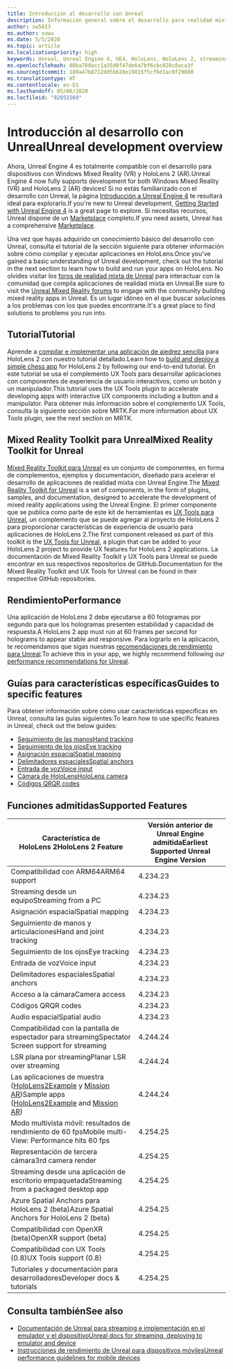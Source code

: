 ```yaml
---
title: Introducción al desarrollo con Unreal
description: Información general sobre el desarrollo para realidad mixta con Unreal Engine 4
author: sw5813
ms.author: suwu
ms.date: 5/5/2020
ms.topic: article
ms.localizationpriority: high
keywords: Unreal, Unreal Engine 4, UE4, HoloLens, HoloLens 2, streaming, remoting, mixed reality, development, getting started, features, new project, emulator, documentation, guides, features, holograms
ms.openlocfilehash: 08ba760acc1a35d8f47de6a7bf6cbc020c8aca3f
ms.sourcegitcommit: 189a47b8712dd5b620e19815f5cf6d1ac0f29880
ms.translationtype: HT
ms.contentlocale: es-ES
ms.lasthandoff: 05/06/2020
ms.locfileid: "82851569"
---
```

# <a name="unreal-development-overview"></a><span data-ttu-id="83a36-104">Introducción al desarrollo con Unreal</span><span class="sxs-lookup"><span data-stu-id="83a36-104">Unreal development overview</span></span>

<span data-ttu-id="83a36-105">Ahora, Unreal Engine 4 es totalmente compatible con el desarrollo para dispositivos con Windows Mixed Reality (VR) y HoloLens 2 (AR).</span><span class="sxs-lookup"><span data-stu-id="83a36-105">Unreal Engine 4 now fully supports development for both Windows Mixed Reality (VR) and HoloLens 2 (AR) devices!</span></span> <span data-ttu-id="83a36-106">Si no estás familiarizado con el desarrollo con Unreal, la página <a href="https://docs.unrealengine.com//GettingStarted/index.html" target="_blank">Introducción a Unreal Engine 4</a> te resultará ideal para explorarlo.</span><span class="sxs-lookup"><span data-stu-id="83a36-106">If you're new to Unreal development, <a href="https://docs.unrealengine.com//GettingStarted/index.html" target="_blank">Getting Started with Unreal Engine 4</a> is a great page to explore.</span></span> <span data-ttu-id="83a36-107">Si necesitas recursos, Unreal dispone de un <a href="https://www.unrealengine.com/marketplace//store" target="_blank">Marketplace</a> completo.</span><span class="sxs-lookup"><span data-stu-id="83a36-107">If you need assets, Unreal has a comprehensive <a href="https://www.unrealengine.com/marketplace//store" target="_blank">Marketplace</a>.</span></span> 

<span data-ttu-id="83a36-108">Una vez que hayas adquirido un conocimiento básico del desarrollo con Unreal, consulta el tutorial de la sección siguiente para obtener información sobre cómo compilar y ejecutar aplicaciones en HoloLens.</span><span class="sxs-lookup"><span data-stu-id="83a36-108">Once you've gained a basic understanding of Unreal development, check out the tutorial in the next section to learn how to build and run your apps on HoloLens.</span></span> <span data-ttu-id="83a36-109">No olvides visitar los <a href="https://forums.unrealengine.com/development-discussion/vr-ar-development" target="_blank">foros de realidad mixta de Unreal</a> para interactuar con la comunidad que compila aplicaciones de realidad mixta en Unreal.</span><span class="sxs-lookup"><span data-stu-id="83a36-109">Be sure to visit the <a href="https://forums.unrealengine.com/development-discussion/vr-ar-development" target="_blank">Unreal Mixed Reality forums</a> to engage with the community building mixed reality apps in Unreal.</span></span> <span data-ttu-id="83a36-110">Es un lugar idóneo en el que buscar soluciones a los problemas con los que puedes encontrarte.</span><span class="sxs-lookup"><span data-stu-id="83a36-110">It's a great place to find solutions to problems you run into.</span></span>

## <a name="tutorial"></a><span data-ttu-id="83a36-111">Tutorial</span><span class="sxs-lookup"><span data-stu-id="83a36-111">Tutorial</span></span>

<span data-ttu-id="83a36-112">Aprende a [compilar e implementar una aplicación de ajedrez sencilla](unreal-uxt-ch1.md) para HoloLens 2 con nuestro tutorial detallado.</span><span class="sxs-lookup"><span data-stu-id="83a36-112">Learn how to [build and deploy a simple chess app](unreal-uxt-ch1.md) for HoloLens 2 by following our end-to-end tutorial.</span></span> <span data-ttu-id="83a36-113">En este tutorial se usa el complemento UX Tools para desarrollar aplicaciones con componentes de experiencia de usuario interactivos, como un botón y un manipulador.</span><span class="sxs-lookup"><span data-stu-id="83a36-113">This tutorial uses the UX Tools plugin to accelerate developing apps with interactive UX components including a button and a manipulator.</span></span> <span data-ttu-id="83a36-114">Para obtener más información sobre el complemento UX Tools, consulta la siguiente sección sobre MRTK.</span><span class="sxs-lookup"><span data-stu-id="83a36-114">For more information about UX Tools plugin, see the next section on MRTK.</span></span> 

## <a name="mixed-reality-toolkit-for-unreal"></a><span data-ttu-id="83a36-115">Mixed Reality Toolkit para Unreal</span><span class="sxs-lookup"><span data-stu-id="83a36-115">Mixed Reality Toolkit for Unreal</span></span>

<span data-ttu-id="83a36-116">[Mixed Reality Toolkit para Unreal](https://github.com/microsoft/MixedRealityToolkit-Unreal) es un conjunto de componentes, en forma de complementos, ejemplos y documentación, diseñado para acelerar el desarrollo de aplicaciones de realidad mixta con Unreal Engine.</span><span class="sxs-lookup"><span data-stu-id="83a36-116">The [Mixed Reality Toolkit for Unreal](https://github.com/microsoft/MixedRealityToolkit-Unreal) is a set of components, in the form of plugins, samples, and documentation, designed to accelerate the development of mixed reality applications using the Unreal Engine.</span></span> <span data-ttu-id="83a36-117">El primer componente que se publica como parte de este kit de herramientas es [UX Tools para Unreal](https://github.com/microsoft/MixedReality-UXTools-Unreal), un complemento que se puede agregar al proyecto de HoloLens 2 para proporcionar características de experiencia de usuario para aplicaciones de HoloLens 2.</span><span class="sxs-lookup"><span data-stu-id="83a36-117">The first component released as part of this toolkit is the [UX Tools for Unreal](https://github.com/microsoft/MixedReality-UXTools-Unreal), a plugin that can be added to your HoloLens 2 project to provide UX features for HoloLens 2 applications.</span></span> <span data-ttu-id="83a36-118">La documentación de Mixed Reality Toolkit y UX Tools para Unreal se puede encontrar en sus respectivos repositorios de GitHub.</span><span class="sxs-lookup"><span data-stu-id="83a36-118">Documentation for the Mixed Reality Toolkit and UX Tools for Unreal can be found in their respective GitHub repositories.</span></span> 

## <a name="performance"></a><span data-ttu-id="83a36-119">Rendimiento</span><span class="sxs-lookup"><span data-stu-id="83a36-119">Performance</span></span>

<span data-ttu-id="83a36-120">Una aplicación de HoloLens 2 debe ejecutarse a 60 fotogramas por segundo para que los hologramas presenten estabilidad y capacidad de respuesta.</span><span class="sxs-lookup"><span data-stu-id="83a36-120">A HoloLens 2 app must run at 60 frames per second for holograms to appear stable and responsive.</span></span> <span data-ttu-id="83a36-121">Para lograrlo en la aplicación, te recomendamos que sigas nuestras [recomendaciones de rendimiento para Unreal](performance-recommendations-for-unreal.md).</span><span class="sxs-lookup"><span data-stu-id="83a36-121">To achieve this in your app, we highly recommend following our [performance recommendations for Unreal](performance-recommendations-for-unreal.md).</span></span> 

## <a name="guides-to-specific-features"></a><span data-ttu-id="83a36-122">Guías para características específicas</span><span class="sxs-lookup"><span data-stu-id="83a36-122">Guides to specific features</span></span>

<span data-ttu-id="83a36-123">Para obtener información sobre cómo usar características específicas en Unreal, consulta las guías siguientes:</span><span class="sxs-lookup"><span data-stu-id="83a36-123">To learn how to use specific features in Unreal, check out the below guides:</span></span> 
* [<span data-ttu-id="83a36-124">Seguimiento de las manos</span><span class="sxs-lookup"><span data-stu-id="83a36-124">Hand tracking</span></span>](unreal-hand-tracking.md)
* [<span data-ttu-id="83a36-125">Seguimiento de los ojos</span><span class="sxs-lookup"><span data-stu-id="83a36-125">Eye tracking</span></span>](unreal-gaze-input.md)
* [<span data-ttu-id="83a36-126">Asignación espacial</span><span class="sxs-lookup"><span data-stu-id="83a36-126">Spatial mapping</span></span>](unreal-spatial-mapping.md)
* [<span data-ttu-id="83a36-127">Delimitadores espaciales</span><span class="sxs-lookup"><span data-stu-id="83a36-127">Spatial anchors</span></span>](unreal-spatial-anchors.md)
* [<span data-ttu-id="83a36-128">Entrada de voz</span><span class="sxs-lookup"><span data-stu-id="83a36-128">Voice input</span></span>](unreal-voice-input.md)
* [<span data-ttu-id="83a36-129">Cámara de HoloLens</span><span class="sxs-lookup"><span data-stu-id="83a36-129">HoloLens camera</span></span>](unreal-hololens-camera.md)
* [<span data-ttu-id="83a36-130">Códigos QR</span><span class="sxs-lookup"><span data-stu-id="83a36-130">QR codes</span></span>](unreal-qr-codes.md)

## <a name="supported-features"></a><span data-ttu-id="83a36-131">Funciones admitidas</span><span class="sxs-lookup"><span data-stu-id="83a36-131">Supported Features</span></span>

| <span data-ttu-id="83a36-132">Característica de HoloLens 2</span><span class="sxs-lookup"><span data-stu-id="83a36-132">HoloLens 2 Feature</span></span> | <span data-ttu-id="83a36-133">Versión anterior de Unreal Engine admitida</span><span class="sxs-lookup"><span data-stu-id="83a36-133">Earliest Supported Unreal Engine Version</span></span> |
| ----------- | ----------- |
| <span data-ttu-id="83a36-134">Compatibilidad con ARM64</span><span class="sxs-lookup"><span data-stu-id="83a36-134">ARM64 support</span></span> | <span data-ttu-id="83a36-135">4.23</span><span class="sxs-lookup"><span data-stu-id="83a36-135">4.23</span></span> |
| <span data-ttu-id="83a36-136">Streaming desde un equipo</span><span class="sxs-lookup"><span data-stu-id="83a36-136">Streaming from a PC</span></span> | <span data-ttu-id="83a36-137">4.23</span><span class="sxs-lookup"><span data-stu-id="83a36-137">4.23</span></span> |
| <span data-ttu-id="83a36-138">Asignación espacial</span><span class="sxs-lookup"><span data-stu-id="83a36-138">Spatial mapping</span></span> | <span data-ttu-id="83a36-139">4.23</span><span class="sxs-lookup"><span data-stu-id="83a36-139">4.23</span></span> |
| <span data-ttu-id="83a36-140">Seguimiento de manos y articulaciones</span><span class="sxs-lookup"><span data-stu-id="83a36-140">Hand and joint tracking</span></span> | <span data-ttu-id="83a36-141">4.23</span><span class="sxs-lookup"><span data-stu-id="83a36-141">4.23</span></span> |
| <span data-ttu-id="83a36-142">Seguimiento de los ojos</span><span class="sxs-lookup"><span data-stu-id="83a36-142">Eye tracking</span></span> | <span data-ttu-id="83a36-143">4.23</span><span class="sxs-lookup"><span data-stu-id="83a36-143">4.23</span></span> |
| <span data-ttu-id="83a36-144">Entrada de voz</span><span class="sxs-lookup"><span data-stu-id="83a36-144">Voice input</span></span> | <span data-ttu-id="83a36-145">4.23</span><span class="sxs-lookup"><span data-stu-id="83a36-145">4.23</span></span> |
| <span data-ttu-id="83a36-146">Delimitadores espaciales</span><span class="sxs-lookup"><span data-stu-id="83a36-146">Spatial anchors</span></span> | <span data-ttu-id="83a36-147">4.23</span><span class="sxs-lookup"><span data-stu-id="83a36-147">4.23</span></span> |
| <span data-ttu-id="83a36-148">Acceso a la cámara</span><span class="sxs-lookup"><span data-stu-id="83a36-148">Camera access</span></span> | <span data-ttu-id="83a36-149">4.23</span><span class="sxs-lookup"><span data-stu-id="83a36-149">4.23</span></span> |
| <span data-ttu-id="83a36-150">Códigos QR</span><span class="sxs-lookup"><span data-stu-id="83a36-150">QR codes</span></span> | <span data-ttu-id="83a36-151">4.23</span><span class="sxs-lookup"><span data-stu-id="83a36-151">4.23</span></span> |
| <span data-ttu-id="83a36-152">Audio espacial</span><span class="sxs-lookup"><span data-stu-id="83a36-152">Spatial audio</span></span> | <span data-ttu-id="83a36-153">4.23</span><span class="sxs-lookup"><span data-stu-id="83a36-153">4.23</span></span> |
| <span data-ttu-id="83a36-154">Compatibilidad con la pantalla de espectador para streaming</span><span class="sxs-lookup"><span data-stu-id="83a36-154">Spectator Screen support for streaming</span></span> | <span data-ttu-id="83a36-155">4.24</span><span class="sxs-lookup"><span data-stu-id="83a36-155">4.24</span></span> |
| <span data-ttu-id="83a36-156">LSR plana por streaming</span><span class="sxs-lookup"><span data-stu-id="83a36-156">Planar LSR over streaming</span></span> | <span data-ttu-id="83a36-157">4.24</span><span class="sxs-lookup"><span data-stu-id="83a36-157">4.24</span></span> |
| <span data-ttu-id="83a36-158">Las aplicaciones de muestra ([HoloLens2Example](https://github.com/microsoft/MixedReality-Unreal-Samples) y [Mission AR](https://docs.unrealengine.com/en-US/Resources/Showcases/MissionAR/index.html))</span><span class="sxs-lookup"><span data-stu-id="83a36-158">Sample apps ([HoloLens2Example](https://github.com/microsoft/MixedReality-Unreal-Samples) and [Mission AR](https://docs.unrealengine.com/en-US/Resources/Showcases/MissionAR/index.html))</span></span> | <span data-ttu-id="83a36-159">4.24</span><span class="sxs-lookup"><span data-stu-id="83a36-159">4.24</span></span> |
| <span data-ttu-id="83a36-160">Modo multivista móvil: resultados de rendimiento de 60 fps</span><span class="sxs-lookup"><span data-stu-id="83a36-160">Mobile multi-View: Performance hits 60 fps</span></span> | <span data-ttu-id="83a36-161">4.25</span><span class="sxs-lookup"><span data-stu-id="83a36-161">4.25</span></span> |
| <span data-ttu-id="83a36-162">Representación de tercera cámara</span><span class="sxs-lookup"><span data-stu-id="83a36-162">3rd camera render</span></span> | <span data-ttu-id="83a36-163">4.25</span><span class="sxs-lookup"><span data-stu-id="83a36-163">4.25</span></span> |
| <span data-ttu-id="83a36-164">Streaming desde una aplicación de escritorio empaquetada</span><span class="sxs-lookup"><span data-stu-id="83a36-164">Streaming from a packaged desktop app</span></span> | <span data-ttu-id="83a36-165">4.25</span><span class="sxs-lookup"><span data-stu-id="83a36-165">4.25</span></span> |
| <span data-ttu-id="83a36-166">Azure Spatial Anchors para HoloLens 2 (beta)</span><span class="sxs-lookup"><span data-stu-id="83a36-166">Azure Spatial Anchors for HoloLens 2 (beta)</span></span> | <span data-ttu-id="83a36-167">4.25</span><span class="sxs-lookup"><span data-stu-id="83a36-167">4.25</span></span> |
| <span data-ttu-id="83a36-168">Compatibilidad con OpenXR (beta)</span><span class="sxs-lookup"><span data-stu-id="83a36-168">OpenXR support (beta)</span></span> | <span data-ttu-id="83a36-169">4.25</span><span class="sxs-lookup"><span data-stu-id="83a36-169">4.25</span></span> |
| <span data-ttu-id="83a36-170">Compatibilidad con UX Tools (0.8)</span><span class="sxs-lookup"><span data-stu-id="83a36-170">UX Tools support (0.8)</span></span> | <span data-ttu-id="83a36-171">4.25</span><span class="sxs-lookup"><span data-stu-id="83a36-171">4.25</span></span> |
| <span data-ttu-id="83a36-172">Tutoriales y documentación para desarrolladores</span><span class="sxs-lookup"><span data-stu-id="83a36-172">Developer docs & tutorials</span></span> | <span data-ttu-id="83a36-173">4.25</span><span class="sxs-lookup"><span data-stu-id="83a36-173">4.25</span></span> |

## <a name="see-also"></a><span data-ttu-id="83a36-174">Consulta también</span><span class="sxs-lookup"><span data-stu-id="83a36-174">See also</span></span>
* <span data-ttu-id="83a36-175"><a href="https://docs.unrealengine.com//Platforms/AR/HoloLens2/index.html" target="_blank">Documentación de Unreal para streaming e implementación en el emulador y el dispositivo</a></span><span class="sxs-lookup"><span data-stu-id="83a36-175"><a href="https://docs.unrealengine.com//Platforms/AR/HoloLens2/index.html" target="_blank">Unreal docs for streaming, deploying to emulator and device</a></span></span>
* <span data-ttu-id="83a36-176"><a href="https://docs.unrealengine.com//Platforms/Mobile/Performance/index.html" target="_blank">Instrucciones de rendimiento de Unreal para dispositivos móviles</a></span><span class="sxs-lookup"><span data-stu-id="83a36-176"><a href="https://docs.unrealengine.com//Platforms/Mobile/Performance/index.html" target="_blank">Unreal performance guidelines for mobile devices</a></span></span>
